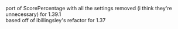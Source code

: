 port of ScorePercentage with all the settings removed (i think they're unnecessary) for 1.39.1  
based off of ibillingsley's refactor for 1.37
